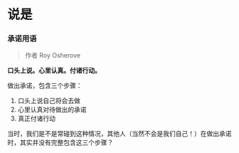 # 说是

### 承诺用语

> 作者 Roy Osherove

**口头上说。心里认真。付诸行动。**

做出承诺，包含三个步骤：

1. 口头上说自己将会去做
2. 心里认真对待做出的承诺
3. 真正付诸行动

当时，我们是不是常碰到这种情况，其他人（当然不会是我们自己！）在做出承诺时，其实并没有完整包含这三个步骤？

